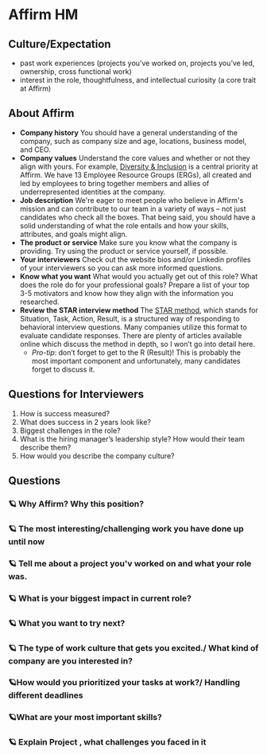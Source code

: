 # Affirm HM

## Culture/Expectation

* past work experiences (projects you’ve worked on, projects you’ve led, ownership, cross functional work)
* interest in the role, thoughtfulness, and intellectual curiosity (a core trait at Affirm)

## About Affirm

- **Company history** You should have a general understanding of the company, such as company size and age, locations, business model, and CEO.
- **Company values** Understand the core values and whether or not they align with yours. For example, [Diversity & Inclusion](https://www.affirm.com/downloads/2018_Affirm_Diversity_and_Inclusion_Report.pdf) is a central priority at Affirm. We have 13 Employee Resource Groups (ERGs), all created and led by employees to bring together members and allies of underrepresented identities at the company. 
- **Job description** We're eager to meet people who believe in Affirm's mission and can contribute to our team in a variety of ways – not just candidates who check all the boxes. That being said, you should have a solid understanding of what the role entails and how your skills, attributes, and goals might align. 
- **The product or service** Make sure you know what the company is providing. Try using the product or service yourself, if possible. 
- **Your interviewers** Check out the website bios and/or Linkedin profiles of your interviewers so you can ask more informed questions.
- **Know what you want** What would you actually get out of this role? What does the role do for your professional goals? Prepare a list of your top 3-5 motivators and know how they align with the information you researched.
- **Review the STAR interview method** The [STAR method](https://www.vawizard.org/wiz-pdf/STAR_Method_Interviews.pdf), which stands for Situation, Task, Action, Result, is a structured way of responding to behavioral interview questions. Many companies utilize this format to evaluate candidate responses. There are plenty of articles available online which discuss the method in depth, so I won’t go into detail here. 
  - *Pro-tip*: don’t forget to get to the R (Result)! This is probably the most important component and unfortunately, many candidates forget to discuss it.

## Questions for Interviewers

1. How is success measured?
2. What does success in 2 years look like?
3. Biggest challenges in the role?
4. What is the hiring manager’s leadership style? How would their team describe them?
5. How would you describe the company culture?

## Questions

### 🪐 Why Affirm? Why this position?

### 🪐 The most interesting/challenging work you have done up until now

### 🪐 Tell me about a project you'v worked on and what your role was.

### 🪐 What is your biggest impact in current role?

### 🪐 What you want to try next?

### 🪐 The type of work culture that gets you excited./ What kind of company are you interested in?

### 🪐How would you prioritized your tasks at work?/ Handling different deadlines

### 🪐What are your most important skills?

### 🪐 Explain Project , what challenges you faced in it